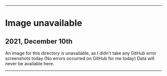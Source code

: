 
***

# Image unavailable

## 2021, December 10th

An image for this directory is unavailable, as I didn't take any GitHub error screenshots today (No errors occurred on GitHub for me today) Data will never be available here.

***
